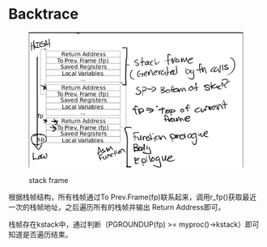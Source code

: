 # Backtrace

<figure><img src="../.gitbook/assets/stack_frame.png" alt=""><figcaption><p>stack frame</p></figcaption></figure>

根据栈帧结构，所有栈帧通过To Prev.Frame(fp)联系起来，调用r\_fp()获取最近一次的栈帧地址，之后遍历所有的栈帧并输出 Return Address即可。

栈帧存在kstack中，通过判断（PGROUNDUP(fp) >= myproc()->kstack）即可知道是否遍历结束。

